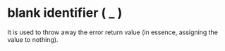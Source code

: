 # blank identifier ( _ )

It is used to throw away the error return value (in essence, assigning the value to nothing).